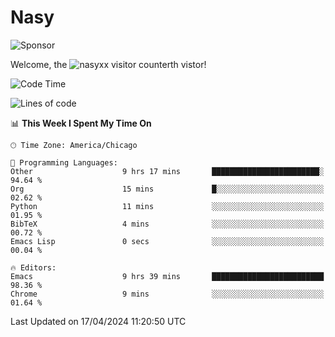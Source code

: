 # Nasy

<!--
<p align="center">
<img height="200" src="https://github-readme-stats.vercel.app/api?username=nasyxx&count_private=true&show_icons=true&theme=dracula&include_all_commits=true"/>
<img height="200" src="https://github-readme-stats.vercel.app/api/top-langs/?username=nasyxx&theme=dracula&hide=html,jupyter+notebook&count_private=true&show_icons=true"/>
</p>

  
----------------
-->

![Sponsor](https://img.shields.io/static/v1.svg?label=Sponsor&message=%E2%9D%A4&logo=GitHub&style=flat&color=pink)
 
Welcome, the ![nasyxx visitor counter](https://count.getloli.com/get/@nasyxx?theme=rule34)th vistor!
 
<!--START_SECTION:waka-->
![Code Time](http://img.shields.io/badge/Code%20Time-4%2C390%20hrs%203%20mins-blue)

![Lines of code](https://img.shields.io/badge/From%20Hello%20World%20I%27ve%20Written-6.3%20million%20lines%20of%20code-blue)

📊 **This Week I Spent My Time On** 

```text
🕑︎ Time Zone: America/Chicago

💬 Programming Languages: 
Other                    9 hrs 17 mins       ████████████████████████░   94.64 % 
Org                      15 mins             █░░░░░░░░░░░░░░░░░░░░░░░░   02.62 % 
Python                   11 mins             ░░░░░░░░░░░░░░░░░░░░░░░░░   01.95 % 
BibTeX                   4 mins              ░░░░░░░░░░░░░░░░░░░░░░░░░   00.72 % 
Emacs Lisp               0 secs              ░░░░░░░░░░░░░░░░░░░░░░░░░   00.04 % 

🔥 Editors: 
Emacs                    9 hrs 39 mins       █████████████████████████   98.36 % 
Chrome                   9 mins              ░░░░░░░░░░░░░░░░░░░░░░░░░   01.64 % 
```


 Last Updated on 17/04/2024 11:20:50 UTC
<!--END_SECTION:waka-->

<!-- ![visitors](https://visitor-badge.laobi.icu/badge?page_id=nasyxx.nasyxx) -->
